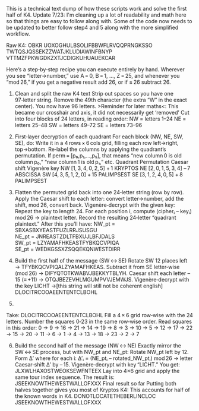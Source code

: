 This is a technical text dump of how these scripts work and solve the first half of K4.
Update 7/23: I'm cleaning up a lot of readability and math here so that things are easy to follow along with. Some of the code now needs to be updated to better follow step4 and 5 along with the more simplified workflow.

Raw K4: OBKR UOXOGHULBSOLIFBBWFLRVQQPRNGKSSO TWTQSJQSSEKZZWATJKLUDIAWINFBNYP VTTMZFPKWGDKZXTJCDIGKUHUAUEKCAR

Here’s a step‑by‑step recipe you can execute entirely by hand. Wherever you see “letter→number,” use A = 0, B = 1, …, Z = 25, and whenever you “mod 26,” if you get a negative result add 26, or if ≥ 26 subtract 26.

1. Clean and split the raw K4 text
Strip out spaces so you have one 97‑letter string.
Remove the 49th character (the extra “W” in the exact center). You now have 96 letters. >Reminder for later maths<: This became our crosshair and axis, it did not necessarily get ‘removed’
Cut into four blocks of 24 letters, in reading order:
NW = letters 1–24
NE = letters 25–48
SW = letters 49–72
SE = letters 73–96

2. First‐layer decryption of each quadrant
For each block (NW, NE, SW, SE), do:
Write it in a 4 rows × 6 cols grid, filling each row left→right, top→bottom.
Re‑label the columns by applying the quadrant’s permutation. If perm = [p₀,p₁,…,p₅], that means “new column 0 is old column p₀,” “new column 1 is old p₁,” etc.
Quadrant
Permutation
Caesar shift
Vigenère key
NW
[1, 3, 4, 0, 2, 5]
+ 1
KRYPTOS
NE
[2, 0, 1, 5, 3, 4]
– 7
ABSCISSA
SW
[4, 3, 5, 1, 2, 0]
+ 15
PALIMPSEST
SE
[3, 1, 2, 4, 0, 5]
+ 8
PALIMPSEST

3. Flatten the permuted grid back into one 24‑letter string (row by row).
Apply the Caesar shift to each letter: convert letter→number, add the shift, mod 26, convert back.
Vigenère‑decrypt with the given key:
Repeat the key to length 24.
For each position i, compute (cipherᵢ – keyᵢ) mod 26 → plaintext letter.
Record the resulting 24‑letter “quadrant plaintext.”
After this you’ll have:
NW_pt = SBXASBXYEASTFUZLRRJSUSGU  
NE_pt = JNREASTZDLTFBXUJLBFJDALS  
SW_pt = LZYAMAFHKEASTFYBKQCVPIQA  
SE_pt = WEDKGSSXZSQQEKQNWESTDIRR  

4. Build the first half of the message (SW ↔ SE)
Rotate SW 12 places left → TFYBKQCVPIQALZYAMAFHKEAS.
Subtract it from SE letter‑wise (mod 26) → DIFYQTOTKWABVJBEKKYTBLYH.
Caesar shift each letter –15 (≡ +11) → OTQJBEZEVHLMGUMPVVJEMWJS.
Vigenère‑decrypt with the key LICHT →[this string will still not be coherent english] 
DLOCITRCOOAEENTENTCLBOHL

5.
Take: DLOCITRCOOAEENTENTCLBOHL
Fill a 4 × 6 grid row‑wise with the 24 letters.
Number the squares 0‑23 in the same row‑wise order.
Read squares in this order:
0 →  9 → 16 → 21 → 14 → 19 →  8 →  3 →
10 → 5 → 12 → 17 → 22 → 15 → 20 → 11 →
 6 → 1 →  4 → 13 → 18 → 23 →  2 →  7


6. Build the second half of the message (NW ↔ NE)
Exactly mirror the SW ↔ SE process, but with NW_pt and NE_pt:
Rotate NW_pt left by 12.
Form Δ′ where for each i:
 Δ′ᵢ = (NE_ptᵢ – rotated_NW_ptᵢ) mod 26 → letter
Caesar‑shift Δ′ by – 15.
Vigenère‑decrypt with key “LICHT.” You get:
JLXWLHAXOSTWEOKSEWFNTEEX
Lay into 4×6 grid and apply the same tour index sequence. The result is:
JSEEKNOWTHEWESTWALLOFXXX
Final result so far
Putting both halves together gives you most of Kryptos K4: This accounts for half of the known words in K4.
DONOTLOCATETHEBERLINCLOC
JSEEKNOWTHEWESTWALLOFXXX
